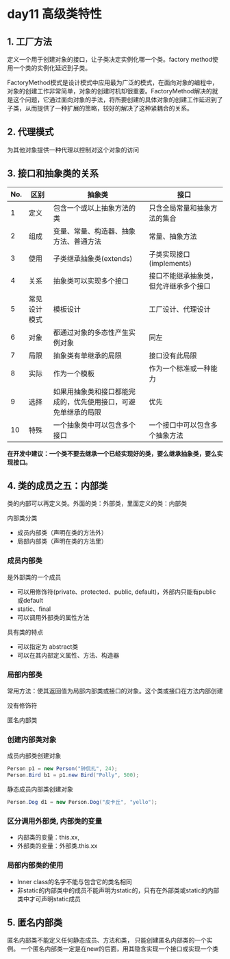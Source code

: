 day11 高级类特性
==



## 1. 工厂方法

定义一个用于创建对象的接口，让子类决定实例化哪一个类。factory method使用一个类的实例化延迟到子类。

FactoryMethod模式是设计模式中应用最为广泛的模式，在面向对象的编程中，对象的创建工作非常简单，对象的创建时机却很重要。FactoryMethod解决的就是这个问题，它通过面向对象的手法，将所要创建的具体对象的创建工作延迟到了子类，从而提供了一种扩展的策略，较好的解决了这种紧耦合的关系。



## 2. 代理模式

为其他对象提供一种代理以控制对这个对象的访问



## 3. 接口和抽象类的关系

No. |区别 |抽象类 |接口
:---|--- |--- |--- 
1 |定义 |包含一个或以上抽象方法的类 |只含全局常量和抽象方法的集合 
2 |组成 |变量、常量、构造器、抽象方法、普通方法 |常量、抽象方法 
3 |使用 |子类继承抽象类(extends) |子类实现接口(implements)
4 |关系 |抽象类可以实现多个接口 |接口不能继承抽象类，但允许继承多个接口
5 |常见设计模式 |模板设计 |工厂设计、代理设计
6 |对象 |都通过对象的多态性产生实例对象 |同左
7 |局限 |抽象类有单继承的局限 |接口没有此局限 
8 |实际 |作为一个模板 |作为一个标准或一种能力 
9 |选择 |如果用抽象类和接口都能完成的，优先使用接口，可避免单继承的局限 |优先
10 |特殊 |一个抽象类中可以包含多个接口 |一个接口中可以包含多个抽象方法 

**在开发中建议：一个类不要去继承一个已经实现好的类，要么继承抽象类，要么实现接口。**



## 4. 类的成员之五：内部类

类的内部可以再定义类。外面的类：外部类，里面定义的类：内部类

内部类分类
* 成员内部类（声明在类的方法外）
* 局部内部类（声明在类的方法里）



### 成员内部类

是外部类的一个成员
- 可以用修饰符(private、protected、public, default)，外部内只能有public 或default
- static、final
- 可以调用外部类的属性方法

具有类的特点
- 可以指定为 abstract类
- 可以在其内部定义属性、方法、构造器



### 局部内部类

常用方法：使其返回值为局部内部类或接口的对象。这个类或接口在方法内部创建

没有修饰符

匿名内部类



### 创建内部类对象

成员内部类创建对象

```JAVA
Person p1 = new Person("钟侃扎", 24);
Person.Bird b1 = p1.new Bird("Polly", 500);
```

静态成员内部类创建对象

```java
Person.Dog d1 = new Person.Dog("皮卡丘", "yello");
```



### 区分调用外部类, 内部类的变量

- 内部类的变量：this.xx,
- 外部类的变量：外部类.this.xx



### 局部内部类的使用

* Inner class的名字不能与包含它的类名相同
* 非static的内部类中的成员不能声明为static的，只有在外部类或static的内部类中才可声明static成员



## 5. 匿名内部类

匿名内部类不能定义任何静态成员、方法和类，  只能创建匿名内部类的一个实例。  一个匿名内部类一定是在new的后面，用其隐含实现一个接口或实现一个类



